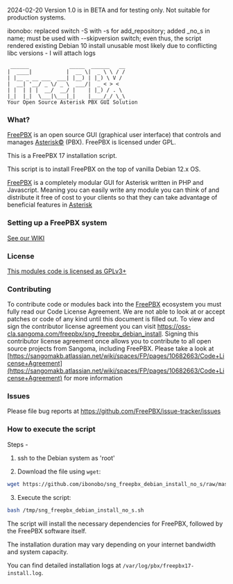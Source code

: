 2024-02-20 Version 1.0 is in BETA and for testing only. Not suitable for production systems. 

ibonobo: replaced switch -S with -s for add_repository; added _no_s in name; must be used with --skipversion switch; even thus, the script rendered existing Debian 10 install unusable most likely due to conflicting libc versions - I will attach logs

```
 ______             _____  ______   __
|  ____|           |  __ \|  _ \ \ / /
| |__ _ __ ___  ___| |__) | |_) \ V /
|  __| '__/ _ \/ _ \  ___/|  _ < > <
| |  | | |  __/  __/ |    | |_) / . \
|_|  |_|  \___|\___|_|    |____/_/ \_\
Your Open Source Asterisk PBX GUI Solution
```

### What?

[FreePBX](http://www.freepbx.org/ "FreePBX Home Page") is an open source GUI (graphical user interface) that controls and manages [Asterisk©](http://www.asterisk.org/ "Asterisk Home Page") (PBX). FreePBX is licensed under GPL.

This is a FreePBX 17 installation script.

This script is to install FreePBX  on the top of vanilla Debian 12.x OS.

[FreePBX](http://www.freepbx.org/ "FreePBX Home Page") is a completely modular GUI for Asterisk written in PHP and Javascript. Meaning you can easily write any module you can think of and distribute it free of cost to your clients so that they can take advantage of beneficial features in [Asterisk](http://www.asterisk.org/ "Asterisk Home Page")

### Setting up a FreePBX system

[See our WIKI](https://sangomakb.atlassian.net/wiki/spaces/FP/pages/9732130/Install+FreePBX)

### License

[This modules code is licensed as GPLv3+](https://www.gnu.org/licenses/gpl-3.0.txt)

### Contributing

To contribute code or modules back into the [FreePBX](http://www.freepbx.org/ "FreePBX Home Page") ecosystem you must fully read our Code License Agreement. We are not able to look at or accept patches or code of any kind until this document is filled out. To view and sign the contributor license agreement you can visit <https://oss-cla.sangoma.com/freepbx/sng_freepbx_debian_install>. Signing this contributor license agreement once allows you to contribute to all open source projects from Sangoma, including FreePBX. Please take a look at [https://sangomakb.atlassian.net/wiki/spaces/FP/pages/10682663/Code+License+Agreement](https://sangomakb.atlassian.net/wiki/spaces/FP/pages/10682663/Code+License+Agreement) for more information

### Issues

Please file bug reports at <https://github.com/FreePBX/issue-tracker/issues>

### How to execute the script

Steps -

1) ssh to the Debian system as 'root'

2) Download the file using `wget`:

```bash
wget https://github.com/ibonobo/sng_freepbx_debian_install_no_s/raw/master/sng_freepbx_debian_install.sh -O /tmp/sng_freepbx_debian_install_no_s.sh
```

3) Execute the script:

```bash
bash /tmp/sng_freepbx_debian_install_no_s.sh
```

The script will install the necessary dependencies for FreePBX, followed by the FreePBX software itself.

The installation duration may vary depending on your internet bandwidth and system capacity.

You can find detailed installation logs at `/var/log/pbx/freepbx17-install.log`.
